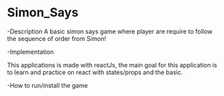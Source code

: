 # Simon_Says

-Description
A basic simon says game where player are require to follow the sequence of order from Simon!

-Implementation

This applications is made with reactJs, the main goal for this application is to learn and practice on react with states/props and the basic.

-How to run/install the game
